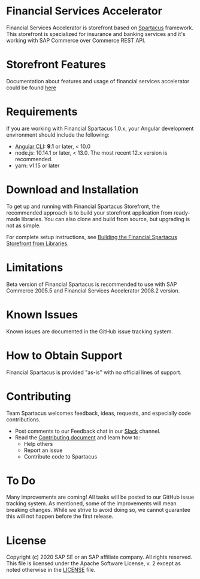  <!--
SPDX-FileCopyrightText: 2020 SAP SE or an SAP affiliate company and contributors.

SPDX-License-Identifier: Apache-2.0
-->


# Financial Services Accelerator
Financial Services Accelerator is storefront based on [Spartacus](https://github.com/SAP/spartacus) framework. This storefront is specialized for insurance and banking services and it's working with 
SAP Commerce over Commerce REST API.

# Storefront Features

Documentation about features and usage of financial services accelerator could be found [here](https://sap.github.io/spartacus-docs/building-the-fsa-storefront-from-libraries)

# Requirements

If you are working with Financial Spartacus 1.0.x, your Angular development environment should include the following:

- [Angular CLI](https://angular.io/): **9.1** or later, < 10.0
- node.js: 10.14.1 or later, < 13.0. The most recent 12.x version is recommended.
- yarn: v1.15 or later

# Download and Installation

To get up and running with Financial Spartacus Storefront, the recommended approach is to build your storefront application from ready-made libraries. You can also clone and build from source, but upgrading is not as simple.

For complete setup instructions, see [Building the Financial Spartacus Storefront from Libraries](https://sap.github.io/spartacus-docs/building-the-fsa-storefront-from-libraries/).

# Limitations

Beta version of Financial Spartacus is recommended to use with SAP Commerce 2005.5 and Financial Services Accelerator 2008.2 version. 

# Known Issues

Known issues are documented in the GitHub issue tracking system.

# How to Obtain Support

Financial Spartacus is provided "as-is" with no official lines of support.

# Contributing

Team Spartacus welcomes feedback, ideas, requests, and especially code contributions.

- Post comments to our Feedback chat in our [Slack](https://spartacus-storefront.slack.com/archives/C014K1LRJAY) channel.
- Read the [Contributing document](https://sap.github.io/spartacus-docs/contributors-guide/) and learn how to:
  - Help others
  - Report an issue
  - Contribute code to Spartacus

# To Do

Many improvements are coming! All tasks will be posted to our GitHub issue tracking system. As mentioned, some of the improvements will mean breaking changes. While we strive to avoid doing so, we cannot guarantee this will not happen before the first release.


# License

Copyright (c) 2020 SAP SE or an SAP affiliate company. All rights reserved.
This file is licensed under the Apache Software License, v. 2 except as noted otherwise in the [LICENSE](LICENSE) file.

